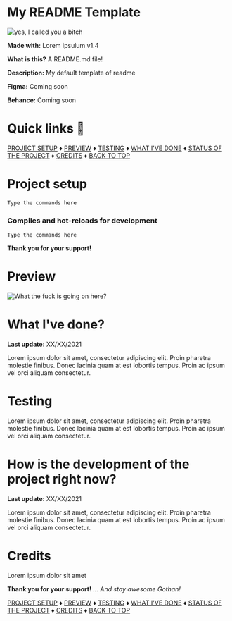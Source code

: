 # My README Template

<img src="cool-banner-here-ma-good-bitch.png" alt="yes, I called you a bitch" />

__Made with:__
Lorem ipsulum v1.4

__What is this?__
A README.md file!

__Description:__
My default template of readme

__Figma:__
Coming soon

__Behance:__
Coming soon

# Quick links &#128150;
  
[PROJECT SETUP](#Project-setup) &diams; [PREVIEW](#Preview) &diams; [TESTING](#Testing) &diams; [WHAT I'VE DONE](#What-Ive-done) &diams; [STATUS OF THE PROJECT](#How-is-the-development-of-the-project-right-now) &diams; [CREDITS](#Credits) &diams; [BACK TO TOP](#My-README-Template)


# Project setup
```
Type the commands here
```

### Compiles and hot-reloads for development
```
Type the commands here
```

<b>Thank you for your support!</b>

# Preview
<img src="overview.png" alt="What the fuck is going on here?" />

# What I've done?
__Last update:__ XX/XX/2021

Lorem ipsum dolor sit amet, consectetur adipiscing elit. Proin pharetra molestie finibus. Donec lacinia quam at est lobortis tempus. Proin ac ipsum vel orci aliquam consectetur.

# Testing
Lorem ipsum dolor sit amet, consectetur adipiscing elit. Proin pharetra molestie finibus. Donec lacinia quam at est lobortis tempus. Proin ac ipsum vel orci aliquam consectetur.

# How is the development of the project right now?
__Last update:__ XX/XX/2021

Lorem ipsum dolor sit amet, consectetur adipiscing elit. Proin pharetra molestie finibus. Donec lacinia quam at est lobortis tempus. Proin ac ipsum vel orci aliquam consectetur.

# Credits

Lorem ipsum dolor sit amet

__Thank you for your support!__
_... And stay awesome Gothan!_
  
[PROJECT SETUP](#Project-setup) &diams; [PREVIEW](#Preview) &diams; [TESTING](#Testing) &diams; [WHAT I'VE DONE](#What-Ive-done) &diams; [STATUS OF THE PROJECT](#How-is-the-development-of-the-project-right-now) &diams; [CREDITS](#Credits) &diams; [BACK TO TOP](#My-README-Template)
